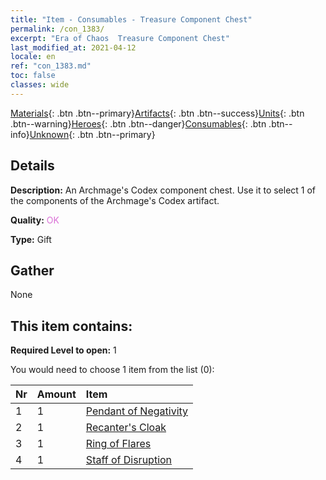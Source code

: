 ```yaml
---
title: "Item - Consumables - Treasure Component Chest"
permalink: /con_1383/
excerpt: "Era of Chaos  Treasure Component Chest"
last_modified_at: 2021-04-12
locale: en
ref: "con_1383.md"
toc: false
classes: wide
---
```

 [Materials](/Items/){: .btn .btn--primary}[Artifacts](/Items/Artifacts/){: .btn .btn--success}[Units](/Items/Units/){: .btn .btn--warning}[Heroes](/Items/Heroes/){: .btn .btn--danger}[Consumables](/Items/Consumables/){: .btn .btn--info}[Unknown](/Items/Unknown/){: .btn .btn--primary}

## Details
 **Description:** An Archmage's Codex component chest. Use it to select 1 of the components of the Archmage's Codex artifact.

 **Quality:** <span style="color: #DA70D6">OK</span>

 **Type:** Gift

## Gather

  None

## This item contains:

 **Required Level to open:** 1

 You would need to choose 1 item from the list (0):

  | Nr | Amount |     Item    |
  |:---|:-------|:------------|
  | 1 | 1 | [Pendant of Negativity](/Items/art_136/) | 
  | 2 | 1 | [Recanter's Cloak](/Items/art_137/) | 
  | 3 | 1 | [Ring of Flares](/Items/art_138/) | 
  | 4 | 1 | [Staff of Disruption](/Items/art_139/) | 
